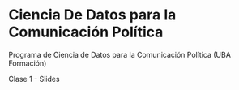# Ciencia De Datos para la Comunicación Política
Programa de Ciencia de Datos para la Comunicación Política (UBA Formación)

Clase 1 - Slides

